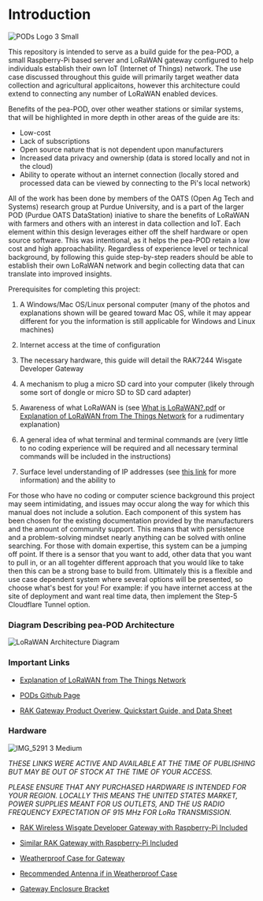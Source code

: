 # **Introduction**

![PODs Logo 3 Small](https://user-images.githubusercontent.com/126691160/222211216-1fea15bd-3a58-41ff-aba7-03c593b22b7b.jpeg)

This repository is intended to serve as a build guide for the pea-POD, a small Raspberry-Pi based server and LoRaWAN gateway configured to help individuals establish their own IoT (Internet of Things) network. The use case discussed throughout this guide will primarily target weather data collection and agricultural applicaitons, however this architecture could extend to connecting any number of LoRaWAN enabled devices. 

Benefits of the pea-POD, over other weather stations or similar systems, that will be highlighted in more depth in other areas of the guide are its:

- Low-cost
- Lack of subscriptions
- Open source nature that is not dependent upon manufacturers
- Increased data privacy and ownership (data is stored locally and not in the cloud)
- Ability to operate without an internet connection (locally stored and processed data can be viewed by connecting to the Pi's local network)

All of the work has been done by members of the OATS (Open Ag Tech and Systems) research group at Purdue University, and is a part of the larger POD (Purdue OATS DataStation) iniative to share the benefits of LoRaWAN with farmers and others with an interest in data collection and IoT. Each element within this design leverages either off the shelf hardware or open source software. This was intentional, as it helps the pea-POD retain a low cost and high approachability. Regardless of experience level or technical background, by following this guide step-by-step readers should be able to establish their own LoRaWAN network and begin collecting data that can translate into improved insights.

Prerequisites for completing this project:

1. A Windows/Mac OS/Linux personal computer (many of the photos and explanations shown will be geared toward Mac OS, while it may appear different for you the information is still applicable for Windows and Linux machines)

2. Internet access at the time of configuration

3. The necessary hardware, this guide will detail the RAK7244 Wisgate Developer Gateway

4. A mechanism to plug a micro SD card into your computer (likely through some sort of dongle or micro SD to SD card adapter)

4. Awareness of what LoRaWAN is (see [What is LoRaWAN?.pdf](https://github.com/adamschreck/pea-pod/files/10872800/What.is.LoRaWAN.pdf) or [Explanation of LoRaWAN from The Things Network](https://www.thethingsnetwork.org/docs/lorawan/) for a rudimentary explanation)

5. A general idea of what terminal and terminal commands are (very little to no coding experience will be required and all necessary terminal commands will be included in the instructions)

6. Surface level understanding of IP addresses (see [this link](https://www.wpbeginner.com/glossary/ip-address/) for more information) and the ability to 

For those who have no coding or computer science background this project may seem intimidating, and issues may occur along the way for which this manual does not include a solution. Each component of this system has been chosen for the existing documentation provided by the manufacturers and the amount of community support. This means that with persistence and a problem-solving mindset nearly anything can be solved with online searching. For those with domain expertise, this system can be a jumping off point. If there is a sensor that you want to add, other data that you want to pull in, or an all togehter different approach that you would like to take then this can be a strong base to build from. Ultimately this is a flexible and use case dependent system where several options will be presented, so choose what's best for you! For example: if you have internet access at the site of deployment and want real time data, then implement the Step-5 Cloudflare Tunnel option. 

### Diagram Describing pea-POD Architecture

![LoRaWAN Architecture Diagram](https://user-images.githubusercontent.com/126691160/222314712-d92d4ce6-192b-450c-a3b9-abc11066ab1f.jpeg)

### Important Links
- [Explanation of LoRaWAN from The Things Network](https://www.thethingsnetwork.org/docs/lorawan/)

- [PODs Github Page](https://github.com/oats-center/pod)

- [RAK Gateway Product Overiew, Quickstart Guide, and Data Sheet](https://docs.rakwireless.com/Product-Categories/WisGate/RAK7244/Overview/)

### Hardware

![IMG_5291 3 Medium](https://user-images.githubusercontent.com/126691160/223441576-b4426a7d-feee-41ee-a0c6-508c86dee2d0.jpeg)

*THESE LINKS WERE ACTIVE AND AVAILABLE AT THE TIME OF PUBLISHING BUT MAY BE OUT OF STOCK AT THE TIME OF YOUR ACCESS.*

*PLEASE ENSURE THAT ANY PURCHASED HARDWARE IS INTENDED FOR YOUR REGION. LOCALLY THIS MEANS THE UNITED STATES MARKET, POWER SUPPLIES MEANT FOR US OUTLETS, AND THE US RADIO FREQUENCY EXPECTATION OF 915 MHz FOR LoRa TRANSMISSION.*

- [RAK Wireless Wisgate Developer Gateway with Raspberry-Pi Included](https://store.rakwireless.com/products/rak7244-lpwan-developer-gateway?variant=40632122933446)

- [Similar RAK Gateway with Raspberry-Pi Included](https://store.rakwireless.com/products/rak7248?variant=39942866927814)

- [Weatherproof Case for Gateway](https://store.rakwireless.com/products/outdoor-enclosure-kit-h?variant=37912840863942)

- [Recommended Antenna if in Weatherproof Case](https://store.rakwireless.com/products/5-8dbi-fiber-glass-antenna?variant=39942855033030)

- [Gateway Enclosure Bracket](https://store.rakwireless.com/products/pilot-gateway-pro-enclosure-holders)